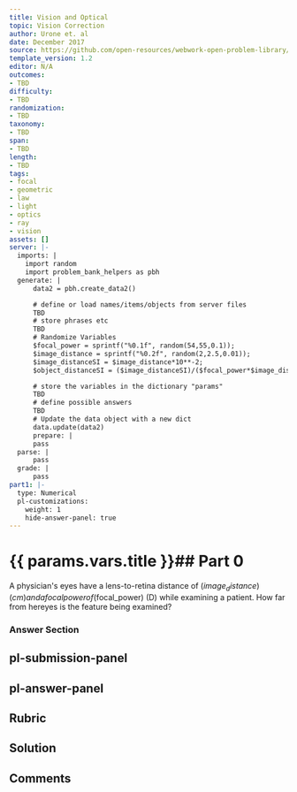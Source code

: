 ```yaml
---
title: Vision and Optical
topic: Vision Correction
author: Urone et. al
date: December 2017
source: https://github.com/open-resources/webwork-open-problem-library/tree/master/Contrib/BrockPhysics/College_Physics_Urone/26.Vision_and_Optical/26-02.Vision_Correction/NU_U17_26_02_008.pg
template_version: 1.2
editor: N/A
outcomes:
- TBD
difficulty:
- TBD
randomization:
- TBD
taxonomy:
- TBD
span:
- TBD
length:
- TBD
tags:
- focal
- geometric
- law
- light
- optics
- ray
- vision
assets: []
server: |-
  imports: |
    import random
    import problem_bank_helpers as pbh
  generate: |
      data2 = pbh.create_data2()

      # define or load names/items/objects from server files
      TBD
      # store phrases etc
      TBD
      # Randomize Variables
      $focal_power = sprintf("%0.1f", random(54,55,0.1));
      $image_distance = sprintf("%0.2f", random(2,2.5,0.01));
      $image_distanceSI = $image_distance*10**-2;
      $object_distanceSI = ($image_distanceSI)/($focal_power*$image_distanceSI-1);

      # store the variables in the dictionary "params"
      TBD
      # define possible answers
      TBD
      # Update the data object with a new dict
      data.update(data2)
      prepare: |
      pass
  parse: |
      pass
  grade: |
      pass
part1: |-
  type: Numerical
  pl-customizations:
    weight: 1
    hide-answer-panel: true
---
```


# {{ params.vars.title }}## Part 0 
A physician's eyes have a lens-to-retina distance of ($image_distance) (cm) and a focal power of ($focal_power) (D) while examining a patient. How far from hereyes is the feature being examined? 


### Answer Section 


## pl-submission-panel 


## pl-answer-panel 


## Rubric 


## Solution 


## Comments 


